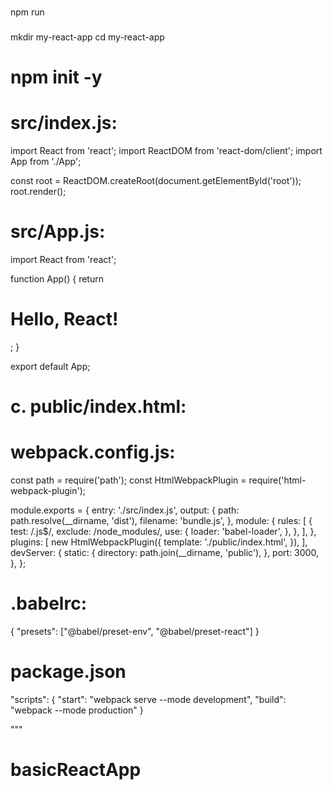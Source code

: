 ###
npm run


###
mkdir my-react-app
cd my-react-app

# npm init -y

# src/index.js:
import React from 'react';
import ReactDOM from 'react-dom/client';
import App from './App';

const root = ReactDOM.createRoot(document.getElementById('root'));
root.render(<App />);

#  src/App.js:
import React from 'react';

function App() {
  return <h1>Hello, React!</h1>;
}

export default App;


# c. public/index.html:
<!DOCTYPE html>
<html lang="en">
<head>
  <meta charset="UTF-8">
  <meta name="viewport" content="width=device-width, initial-scale=1.0">
  <title>React App</title>
</head>
<body>
  <div id="root"></div>
</body>
</html>

# webpack.config.js:
const path = require('path');
const HtmlWebpackPlugin = require('html-webpack-plugin');

module.exports = {
  entry: './src/index.js',
  output: {
    path: path.resolve(__dirname, 'dist'),
    filename: 'bundle.js',
  },
  module: {
    rules: [
      {
        test: /\.js$/,
        exclude: /node_modules/,
        use: {
          loader: 'babel-loader',
        },
      },
    ],
  },
  plugins: [
    new HtmlWebpackPlugin({
      template: './public/index.html',
    }),
  ],
  devServer: {
    static: {
      directory: path.join(__dirname, 'public'),
    },
    port: 3000,
  },
};


# .babelrc:
{
  "presets": ["@babel/preset-env", "@babel/preset-react"]
}

# package.json

"scripts": {
  "start": "webpack serve --mode development",
  "build": "webpack --mode production"
}















"""



# basicReactApp
